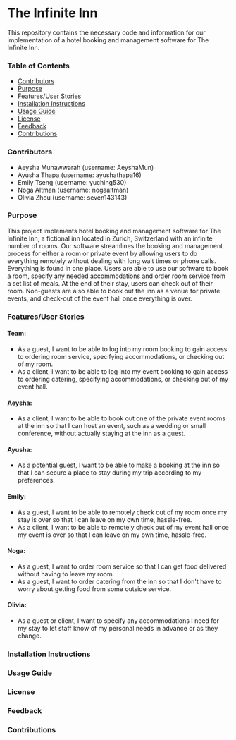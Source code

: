 # The Infinite Inn
This repository contains the necessary code and information for our implementation of a hotel booking and management software for The Infinite Inn.

### Table of Contents
- [Contributors](#contributors)
- [Purpose](#purpose)
- [Features/User Stories](#featuresuser-stories)
- [Installation Instructions](#installation-instructions)
- [Usage Guide](#usage-guide)
- [License](#license)
- [Feedback](#feedback)
- [Contributions](#contributions)

### Contributors
- Aeysha Munawwarah (username: AeyshaMun)  
- Ayusha Thapa (username: ayushathapa16)  
- Emily Tseng (username: yuching530)                 
- Noga Altman (username: nogaaltman)  
- Olivia Zhou (username: seven143143)

### Purpose
This project implements hotel booking and management software for The Infinite Inn, a fictional inn located in Zurich, Switzerland with an infinite number of rooms. Our software 
streamlines the booking and management process for either a room or private event by allowing users to do everything remotely without dealing with long wait times or phone calls. Everything is found
in one place. Users are able to use our software to book a room, specify any needed accommodations and order room service from a set list of meals. At the end of their stay, users can check out of their room. Non-guests are also able to book out the inn as a venue for private events, and check-out of the event hall once everything is over. 

### Features/User Stories 
#### Team:
- As a guest, I want to be able to log into my room booking to gain access to ordering room service, specifying accommodations, or checking out of my room.
- As a client, I want to be able to log into my event booking to gain access to ordering catering, specifying accommodations, or checking out of my event hall.
#### Aeysha:
- As a client, I want to be able to book out one of the private event rooms at the inn so that I can host an event, such as a wedding or small conference, without actually staying at the inn as a guest.
#### Ayusha:
- As a potential guest, I want to be able to make a booking at the inn so that I can secure a place to stay during my trip according to my preferences.
#### Emily:
- As a guest, I want to be able to remotely check out of my room once my stay is over so that I can leave on my own time, hassle-free.
- As a client, I want to be able to remotely check out of my event hall once my event is over so that I can leave on my own time, hassle-free.
#### Noga:
- As a guest, I want to order room service so that I can get food delivered without having to leave my room.
- As a guest, I want to order catering from the inn so that I don't have to worry about getting food from some outside service.
#### Olivia:
- As a guest or client, I want to specify any accommodations I need for my stay to let staff know of my personal needs in advance or as they change.

### Installation Instructions
### Usage Guide
### License
### Feedback
### Contributions
